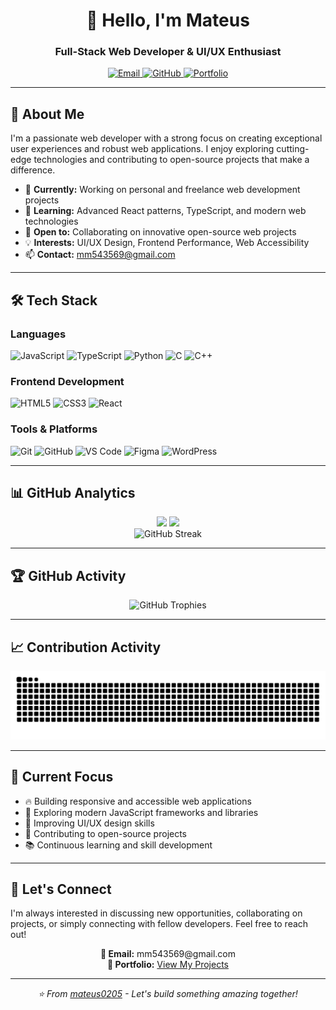 <div align="center"> 
  <h1>👋 Hello, I'm Mateus</h1>
  <h3>Full-Stack Web Developer & UI/UX Enthusiast</h3>
  
  <p>
    <a href="mailto:mm543569@gmail.com">
      <img src="https://img.shields.io/badge/Email-D14836?style=for-the-badge&logo=gmail&logoColor=white" alt="Email" />
    </a>
    <a href="https://github.com/mateus0205">
      <img src="https://img.shields.io/badge/GitHub-100000?style=for-the-badge&logo=github&logoColor=white" alt="GitHub" />
    </a>
    <a href="https://github.com/mateus0205?tab=repositories">
      <img src="https://img.shields.io/badge/Portfolio-FF5722?style=for-the-badge&logo=todoist&logoColor=white" alt="Portfolio" />
    </a>
  </p>
</div>

---

## 🚀 About Me

I'm a passionate web developer with a strong focus on creating exceptional user experiences and robust web applications. I enjoy exploring cutting-edge technologies and contributing to open-source projects that make a difference.

- 🔭 **Currently:** Working on personal and freelance web development projects
- 🌱 **Learning:** Advanced React patterns, TypeScript, and modern web technologies
- 👯 **Open to:** Collaborating on innovative open-source web projects
- 💡 **Interests:** UI/UX Design, Frontend Performance, Web Accessibility
- 📫 **Contact:** mm543569@gmail.com

---

## 🛠️ Tech Stack

### Languages
<p>
  <img src="https://img.shields.io/badge/JavaScript-F7DF1E?style=for-the-badge&logo=javascript&logoColor=black" alt="JavaScript" />
  <img src="https://img.shields.io/badge/TypeScript-007ACC?style=for-the-badge&logo=typescript&logoColor=white" alt="TypeScript" />
  <img src="https://img.shields.io/badge/Python-3776AB?style=for-the-badge&logo=python&logoColor=white" alt="Python" />
  <img src="https://img.shields.io/badge/C-00599C?style=for-the-badge&logo=c&logoColor=white" alt="C" />
  <img src="https://img.shields.io/badge/C++-00599C?style=for-the-badge&logo=cplusplus&logoColor=white" alt="C++" />
</p>

### Frontend Development
<p>
  <img src="https://img.shields.io/badge/HTML5-E34F26?style=for-the-badge&logo=html5&logoColor=white" alt="HTML5" />
  <img src="https://img.shields.io/badge/CSS3-1572B6?style=for-the-badge&logo=css3&logoColor=white" alt="CSS3" />
  <img src="https://img.shields.io/badge/React-20232A?style=for-the-badge&logo=react&logoColor=61DAFB" alt="React" />
</p>

### Tools & Platforms
<p>
  <img src="https://img.shields.io/badge/Git-F05032?style=for-the-badge&logo=git&logoColor=white" alt="Git" />
  <img src="https://img.shields.io/badge/GitHub-100000?style=for-the-badge&logo=github&logoColor=white" alt="GitHub" />
  <img src="https://img.shields.io/badge/VS_Code-0078D4?style=for-the-badge&logo=visual%20studio%20code&logoColor=white" alt="VS Code" />
  <img src="https://img.shields.io/badge/Figma-F24E1E?style=for-the-badge&logo=figma&logoColor=white" alt="Figma" />
  <img src="https://img.shields.io/badge/WordPress-21759B?style=for-the-badge&logo=wordpress&logoColor=white" alt="WordPress" />
</p>

---

## 📊 GitHub Analytics

<!-- Versão mais estável das estatísticas -->
<div align="center">
  <img height="180em" src="https://github-readme-stats.vercel.app/api?username=mateus0205&show_icons=true&theme=tokyonight&include_all_commits=false&count_private=false&hide_border=true&cache_seconds=86400" />
  <img height="180em" src="https://github-readme-stats.vercel.app/api/top-langs/?username=mateus0205&layout=compact&langs_count=6&theme=tokyonight&hide_border=true&cache_seconds=86400" />
</div>

<!-- Streak stats - geralmente mais estável -->
<div align="center">
  <img src="https://streak-stats.demolab.com/?user=mateus0205&theme=tokyonight&hide_border=true" alt="GitHub Streak" />
</div>

---

## 🏆 GitHub Activity

<!-- Versão simplificada que funciona melhor -->
<div align="center">
  <img src="https://github-profile-trophy.vercel.app/?username=mateus0205&theme=tokyonight&no-frame=true&no-bg=true&margin-w=4&row=1&column=6" alt="GitHub Trophies" />
</div>

---

## 📈 Contribution Activity

<div align="center">
  <img src="https://raw.githubusercontent.com/mateus0205/mateus0205/output/snake.svg" alt="Snake animation" />
</div>

---

## 🎯 Current Focus

- 🔥 Building responsive and accessible web applications
- 🚀 Exploring modern JavaScript frameworks and libraries
- 🎨 Improving UI/UX design skills
- 🤝 Contributing to open-source projects
- 📚 Continuous learning and skill development

---

## 💼 Let's Connect

I'm always interested in discussing new opportunities, collaborating on projects, or simply connecting with fellow developers. Feel free to reach out!

<div align="center">
  <p>
    <strong>📧 Email:</strong> mm543569@gmail.com<br>
    <strong>🔗 Portfolio:</strong> <a href="https://github.com/mateus0205?tab=repositories">View My Projects</a>
  </p>
</div>

---

<div align="center">
  <i>⭐ From <a href="https://github.com/mateus0205">mateus0205</a> - Let's build something amazing together!</i>
</div>
